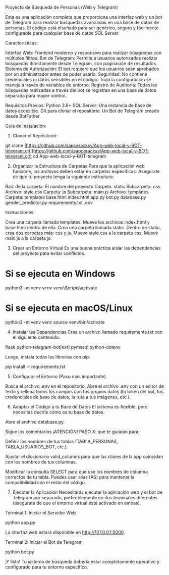 Proyecto de Búsqueda de Personas (Web y Telegram)



Esta es una aplicación completa que proporciona una interfaz web y un bot de Telegram para realizar búsquedas avanzadas en una base de datos de personas. El código está diseñado para ser genérico, seguro y fácilmente configurable para cualquier base de datos SQL Server.



Características:

Interfaz Web: Frontend moderno y responsivo para realizar búsquedas con múltiples filtros.
Bot de Telegram: Permite a usuarios autorizados realizar búsquedas directamente desde Telegram, con paginación de resultados.
Sistema de Autorización: El bot requiere que los usuarios sean aprobados por un administrador antes de poder usarlo.
Seguridad: No contiene credenciales ni datos sensibles en el código. Toda la configuración se maneja a través de variables de entorno.
Registro de Auditoría: Todas las búsquedas realizadas a través del bot se registran en una base de datos separada para mayor control.


Requisitos Previos:
Python 3.8+
SQL Server: Una instancia de base de datos accesible.
Git para clonar el repositorio.
Un Bot de Telegram creado desde BotFather.


Guía de Instalación:

1. Clonar el Repositorio:
 
git clone [https://github.com/sapceracksv/App-web-local-y-BOT-telegram.git](https://github.com/sapceracksv/App-web-local-y-BOT-telegram.git)
cd App-web-local-y-BOT-telegram


2. Organizar la Estructura de Carpetas
Para que la aplicación web funcione, los archivos deben estar en carpetas específicas. Asegúrate de que tu proyecto tenga la siguiente estructura:

Raiz de la carpeta: El nombre del proyecto
Carpeta: static
    Subcarpeta: css
        Archivo: style.css
Carpeta: js
    Subcarpeta: main.js
        Archivo: templates
Carpeta: templates
      base.html
      index.html
app.py
bot.py
database.py
gender_predictor.py
requirements.txt
.env


Instrucciones:

Crea una carpeta llamada templates. Mueve los archivos index.html y base.html dentro de ella.
Crea una carpeta llamada static.
Dentro de static, crea dos carpetas más: css y js.
Mueve style.css a la carpeta css.
Mueve main.js a la carpeta js.


3. Crear un Entorno Virtual
Es una buena práctica aislar las dependencias del proyecto para evitar conflictos.

# Si se ejecuta en Windows
python3 -m venv venv
venv\Scripts\activate

# Si se ejecuta en macOS/Linux
python3 -m venv venv
source venv/bin/activate

4. Instalar las Dependencias
Crea un archivo llamado requirements.txt con el siguiente contenido:

flask
python-telegram-bot[ext]
pymssql
python-dotenv

Luego, instala todas las librerías con pip:

pip install -r requirements.txt

5. Configurar el Entorno (Paso más importante)

Busca el archivo .env en el repositorio.
Abre el archivo .env con un editor de texto y rellena todos los campos con tus propios datos (tu token del bot, tus credenciales de base de datos, la ruta a tus imágenes, etc.).


6. Adaptar el Código a tu Base de Datos
El sistema es flexible, pero necesitas decirle cómo es tu base de datos.

Abre el archivo database.py.

Sigue los comentarios ¡ATENCIÓN! PASO X: que te guiarán para:

Definir los nombres de tus tablas (TABLA_PERSONAS, TABLA_USUARIOS_BOT, etc.).

Ajustar el diccionario valid_columns para que las claves de la app coincidan con los nombres de tus columnas.

Modificar la consulta SELECT para que use los nombres de columna correctos de tu tabla. Puedes usar alias (AS) para mantener la compatibilidad con el resto del código.

7. Ejecutar la Aplicación
Necesitarás ejecutar la aplicación web y el bot de Telegram por separado, preferiblemente en dos terminales diferentes (asegúrate de que el entorno virtual esté activado en ambas).

Terminal 1: Iniciar el Servidor Web

python app.py

La interfaz web estará disponible en http://127.0.0.1:5000.

Terminal 2: Iniciar el Bot de Telegram

python bot.py

¡Y listo! Tu sistema de búsqueda debería estar completamente operativo y configurado para tu entorno específico.
